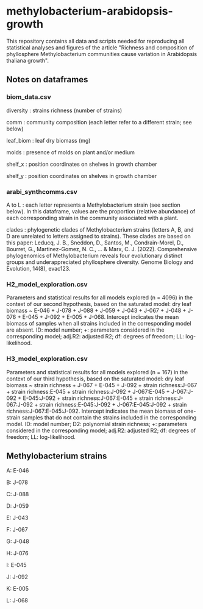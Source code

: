 # methylobacterium-arabidopsis-growth

This repository contains all data and scripts needed for reproducing all statistical analyses and figures of the article "Richness and composition of phyllosphere Methylobacterium communities cause variation in Arabidopsis thaliana growth".

## Notes on dataframes

### biom_data.csv

diversity : strains richness (number of strains) 

comm : community composition (each letter refer to a different strain; see below)

leaf_biom : leaf dry biomass (mg)

molds : presence of molds on plant and/or medium

shelf_x : position coordinates on shelves in growth chamber

shelf_y : position coordinates on shelves in growth chamber

### arabi_synthcomms.csv

A to L : each letter represents a Methylobacterium strain (see section below). In this dataframe, values are the proportion (relative abundance) of each corresponding strain in the community associated with a plant.

clades : phylogenetic clades of Methylobacterium strains (letters A, B, and D are unrelated to letters assigned to strains). These clades are based on this paper: 
Leducq, J. B., Sneddon, D., Santos, M., Condrain-Morel, D., Bourret, G., Martinez-Gomez, N. C., ... & Marx, C. J. (2022). Comprehensive phylogenomics of Methylobacterium reveals four evolutionary distinct groups and underappreciated phyllosphere diversity. Genome Biology and Evolution, 14(8), evac123.

### H2_model_exploration.csv

Parameters and statistical results for all models explored (n = 4096) in the context of our second hypothesis, based on the saturated model: dry leaf biomass ~ E-046 + J-078 + J-088 + J-059 + J-043 + J-067 + J-048 + J-076 + E-045 + J-092 + E-005 + J-068. Intercept indicates the mean biomass of samples when all strains included in the corresponding model are absent. ID: model number; +: parameters considered in the corresponding model; adj.R2: adjusted R2; df: degrees of freedom; LL: log-likelihood.

### H3_model_exploration.csv

Parameters and statistical results for all models explored (n = 167) in the context of our third hypothesis, based on the saturated model: dry leaf biomass ~ strain richness + J-067 + E-045 + J-092 + strain richness:J-067 + strain richness:E-045 + strain richness:J-092 + J-067:E-045 + J-067:J-092 + E-045:J-092 + strain richness:J-067:E-045 + strain richness:J-067:J-092 + strain richness:E-045:J-092 + J-067:E-045:J-092 + strain richness:J-067:E-045:J-092. Intercept indicates the mean biomass of one-strain samples that do not contain the strains included in the corresponding model. ID: model number; D2: polynomial strain richness; +: parameters considered in the corresponding model; adj.R2: adjusted R2; df: degrees of freedom; LL: log-likelihood.

## Methylobacterium strains

A: E-046

B: J-078

C: J-088

D: J-059

E: J-043

F: J-067

G: J-048

H: J-076

I: E-045

J: J-092

K: E-005

L: J-068
